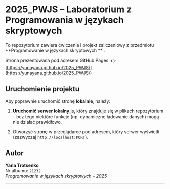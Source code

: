 # 2025_PWJS – Laboratorium z Programowania w językach skryptowych 

To repozytorium zawiera ćwiczenia i projekt zaliczeniowy z przedmiotu **Programowanie w językach skryptowych ** .

Strona prezentowana pod adresem GitHub Pages:
👉 [https://yunayana.github.io/2025_PWJS/](https://yunayana.github.io/2025_PWJS/)

## Uruchomienie projektu

Aby poprawnie uruchomić stronę **lokalnie**, należy:

1. **Uruchomić serwer lokalny**.js, który znajduje się w plikach repozytorium – bez tego niektóre funkcje (np. dynamiczne ładowanie danych) mogą nie działać prawidłowo.

2. Otworzyć stronę w przeglądarce pod adresem, który serwer wyświetli (zazwyczaj `http://localhost:PORT`).


## Autor

**Yana Trotsenko**  
Nr albumu: `21232`  
*Programowanie w językach skryptowych – 2025*

---

